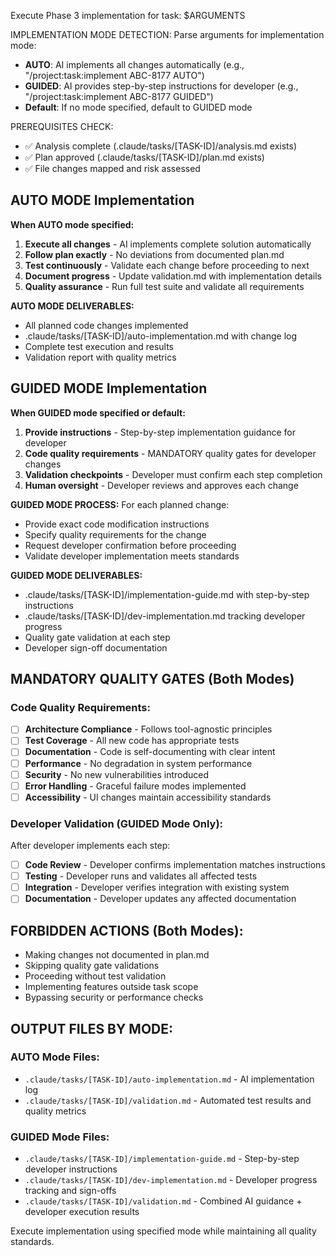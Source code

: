 Execute Phase 3 implementation for task: $ARGUMENTS

IMPLEMENTATION MODE DETECTION:
Parse arguments for implementation mode:

- **AUTO**: AI implements all changes automatically (e.g., "/project:task:implement ABC-8177 AUTO")
- **GUIDED**: AI provides step-by-step instructions for developer (e.g., "/project:task:implement ABC-8177 GUIDED")
- **Default**: If no mode specified, default to GUIDED mode

PREREQUISITES CHECK:

- ✅ Analysis complete (.claude/tasks/[TASK-ID]/analysis.md exists)
- ✅ Plan approved (.claude/tasks/[TASK-ID]/plan.md exists)
- ✅ File changes mapped and risk assessed

## AUTO MODE Implementation

**When AUTO mode specified:**

1. **Execute all changes** - AI implements complete solution automatically
2. **Follow plan exactly** - No deviations from documented plan.md
3. **Test continuously** - Validate each change before proceeding to next
4. **Document progress** - Update validation.md with implementation details
5. **Quality assurance** - Run full test suite and validate all requirements

**AUTO MODE DELIVERABLES:**

- All planned code changes implemented
- .claude/tasks/[TASK-ID]/auto-implementation.md with change log
- Complete test execution and results
- Validation report with quality metrics

## GUIDED MODE Implementation

**When GUIDED mode specified or default:**

1. **Provide instructions** - Step-by-step implementation guidance for developer
2. **Code quality requirements** - MANDATORY quality gates for developer changes
3. **Validation checkpoints** - Developer must confirm each step completion
4. **Human oversight** - Developer reviews and approves each change

**GUIDED MODE PROCESS:**
For each planned change:

- Provide exact code modification instructions
- Specify quality requirements for the change
- Request developer confirmation before proceeding
- Validate developer implementation meets standards

**GUIDED MODE DELIVERABLES:**

- .claude/tasks/[TASK-ID]/implementation-guide.md with step-by-step instructions
- .claude/tasks/[TASK-ID]/dev-implementation.md tracking developer progress
- Quality gate validation at each step
- Developer sign-off documentation

## MANDATORY QUALITY GATES (Both Modes)

### Code Quality Requirements:

- [ ] **Architecture Compliance** - Follows tool-agnostic principles
- [ ] **Test Coverage** - All new code has appropriate tests
- [ ] **Documentation** - Code is self-documenting with clear intent
- [ ] **Performance** - No degradation in system performance
- [ ] **Security** - No new vulnerabilities introduced
- [ ] **Error Handling** - Graceful failure modes implemented
- [ ] **Accessibility** - UI changes maintain accessibility standards

### Developer Validation (GUIDED Mode Only):

After developer implements each step:

- [ ] **Code Review** - Developer confirms implementation matches instructions
- [ ] **Testing** - Developer runs and validates all affected tests
- [ ] **Integration** - Developer verifies integration with existing system
- [ ] **Documentation** - Developer updates any affected documentation

## FORBIDDEN ACTIONS (Both Modes):

- Making changes not documented in plan.md
- Skipping quality gate validations
- Proceeding without test validation
- Implementing features outside task scope
- Bypassing security or performance checks

## OUTPUT FILES BY MODE:

### AUTO Mode Files:

- `.claude/tasks/[TASK-ID]/auto-implementation.md` - AI implementation log
- `.claude/tasks/[TASK-ID]/validation.md` - Automated test results and quality metrics

### GUIDED Mode Files:

- `.claude/tasks/[TASK-ID]/implementation-guide.md` - Step-by-step developer instructions
- `.claude/tasks/[TASK-ID]/dev-implementation.md` - Developer progress tracking and sign-offs
- `.claude/tasks/[TASK-ID]/validation.md` - Combined AI guidance + developer execution results

Execute implementation using specified mode while maintaining all quality standards.
